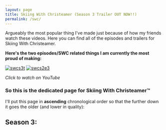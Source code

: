 ```yaml
---
layout: page
title: Skiing With Christeamer (Season 3 Trailer OUT NOW!!)
permalink: /swc/
---
```


Argueably the most popular thing I've made just because of how my friends watch these videos. Here you can find all of the episodes and trailers for Skiing With Christeamer.

**Here's the two episodes/SWC related things I am currently the most proud of making:**

[![swcs3t](https://i.imgur.com/OmuCV2G.jpg)](https://youtu.be/h8uz0BFf-X8 "Season 3 Trailer :)")
[![swcs2e3](https://i.imgur.com/tLJNfbg.jpg)](https://youtu.be/ISDvy8Jw2Hk "Season 2 Episode 2 :)")

*Click to watch on YouTube*

### So this is the dedicated page for Skiing With Christeamer™

I'll put this page in **ascending** chronological order so that the further down it goes the older (and lower in quality):

## Season 3:

